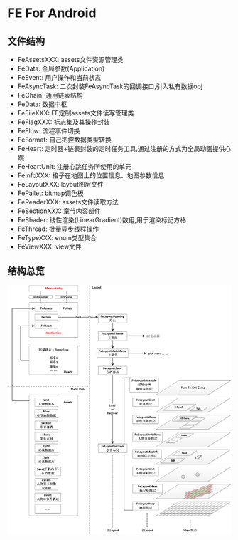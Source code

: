 ﻿# FE For Android

## 文件结构

* FeAssetsXXX: assets文件资源管理类
* FeData: 全局参数(Application)
* FeEvent: 用户操作和当前状态
* FeAsyncTask: 二次封装FeAsyncTask的回调接口,引入私有数据obj
* FeChain: 通用链表结构
* FeData: 数据中枢
* FeFileXXX: FE定制assets文件读写管理类
* FeFlagXXX: 标志集及其操作封装
* FeFlow: 流程事件切换
* FeFormat: 自己把控数据类型转换
* FeHeart: 定时器+链表封装的定时任务工具,通过注册的方式为全局动画提供心跳
* FeHeartUnit: 注册心跳任务所使用的单元
* FeInfoXXX: 格子在地图上的位置信息、地图参数信息
* FeLayoutXXX: layout图层文件
* FePallet: bitmap调色板
* FeReaderXXX: assets文件读取方法
* FeSectionXXX: 章节内容部件
* FeShader: 线性渲染(LinearGradient)数组,用于渲染标记方格
* FeThread: 批量异步线程操作
* FeTypeXXX: enum类型集合
* FeViewXXX: view文件

## 结构总览

![Image](structure.png)
